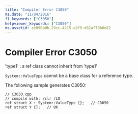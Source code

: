 ```yaml
---
title: "Compiler Error C3050"
ms.date: "11/04/2016"
f1_keywords: ["C3050"]
helpviewer_keywords: ["C3050"]
ms.assetid: ee090a0b-29cc-4215-a2f9-d82af79b8e82
---
```

# Compiler Error C3050

'type1' : a ref class cannot inherit from 'type1'

`System::ValueType` cannot be a base class for a reference type.

The following sample generates C3050:

```
// C3050.cpp
// compile with: /clr /LD
ref struct X : System::ValueType {};   // C3050
ref struct Y {};   // OK
```